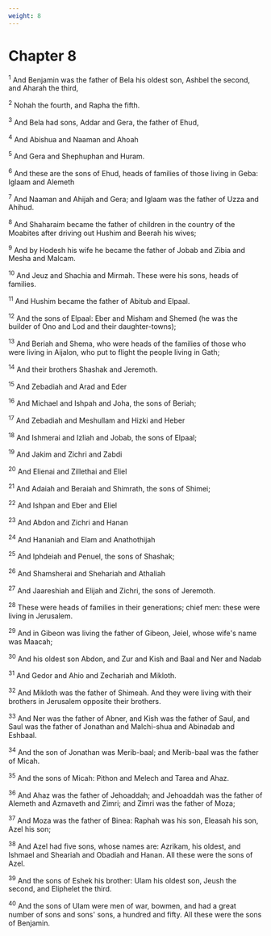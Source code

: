 ```yaml
---
weight: 8
---
```


# Chapter 8

<sup>1</sup> And Benjamin was the father of Bela his oldest son, Ashbel the second, and Aharah the third, 

<sup>2</sup> Nohah the fourth, and Rapha the fifth. 

<sup>3</sup> And Bela had sons, Addar and Gera, the father of Ehud, 

<sup>4</sup> And Abishua and Naaman and Ahoah 

<sup>5</sup> And Gera and Shephuphan and Huram. 

<sup>6</sup> And these are the sons of Ehud, heads of families of those living in Geba: Iglaam and Alemeth 

<sup>7</sup> And Naaman and Ahijah and Gera; and Iglaam was the father of Uzza and Ahihud. 

<sup>8</sup> And Shaharaim became the father of children in the country of the Moabites after driving out Hushim and Beerah his wives; 

<sup>9</sup> And by Hodesh his wife he became the father of Jobab and Zibia and Mesha and Malcam. 

<sup>10</sup> And Jeuz and Shachia and Mirmah. These were his sons, heads of families. 

<sup>11</sup> And Hushim became the father of Abitub and Elpaal. 

<sup>12</sup> And the sons of Elpaal: Eber and Misham and Shemed (he was the builder of Ono and Lod and their daughter-towns); 

<sup>13</sup> And Beriah and Shema, who were heads of the families of those who were living in Aijalon, who put to flight the people living in Gath; 

<sup>14</sup> And their brothers Shashak and Jeremoth. 

<sup>15</sup> And Zebadiah and Arad and Eder 

<sup>16</sup> And Michael and Ishpah and Joha, the sons of Beriah; 

<sup>17</sup> And Zebadiah and Meshullam and Hizki and Heber 

<sup>18</sup> And Ishmerai and Izliah and Jobab, the sons of Elpaal; 

<sup>19</sup> And Jakim and Zichri and Zabdi 

<sup>20</sup> And Elienai and Zillethai and Eliel 

<sup>21</sup> And Adaiah and Beraiah and Shimrath, the sons of Shimei; 

<sup>22</sup> And Ishpan and Eber and Eliel 

<sup>23</sup> And Abdon and Zichri and Hanan 

<sup>24</sup> And Hananiah and Elam and Anathothijah 

<sup>25</sup> And Iphdeiah and Penuel, the sons of Shashak; 

<sup>26</sup> And Shamsherai and Shehariah and Athaliah 

<sup>27</sup> And Jaareshiah and Elijah and Zichri, the sons of Jeremoth. 

<sup>28</sup> These were heads of families in their generations; chief men: these were living in Jerusalem. 

<sup>29</sup> And in Gibeon was living the father of Gibeon, Jeiel, whose wife's name was Maacah; 

<sup>30</sup> And his oldest son Abdon, and Zur and Kish and Baal and Ner and Nadab 

<sup>31</sup> And Gedor and Ahio and Zechariah and Mikloth. 

<sup>32</sup> And Mikloth was the father of Shimeah. And they were living with their brothers in Jerusalem opposite their brothers. 

<sup>33</sup> And Ner was the father of Abner, and Kish was the father of Saul, and Saul was the father of Jonathan and Malchi-shua and Abinadab and Eshbaal. 

<sup>34</sup> And the son of Jonathan was Merib-baal; and Merib-baal was the father of Micah. 

<sup>35</sup> And the sons of Micah: Pithon and Melech and Tarea and Ahaz. 

<sup>36</sup> And Ahaz was the father of Jehoaddah; and Jehoaddah was the father of Alemeth and Azmaveth and Zimri; and Zimri was the father of Moza; 

<sup>37</sup> And Moza was the father of Binea: Raphah was his son, Eleasah his son, Azel his son; 

<sup>38</sup> And Azel had five sons, whose names are: Azrikam, his oldest, and Ishmael and Sheariah and Obadiah and Hanan. All these were the sons of Azel. 

<sup>39</sup> And the sons of Eshek his brother: Ulam his oldest son, Jeush the second, and Eliphelet the third. 

<sup>40</sup> And the sons of Ulam were men of war, bowmen, and had a great number of sons and sons' sons, a hundred and fifty. All these were the sons of Benjamin. 


